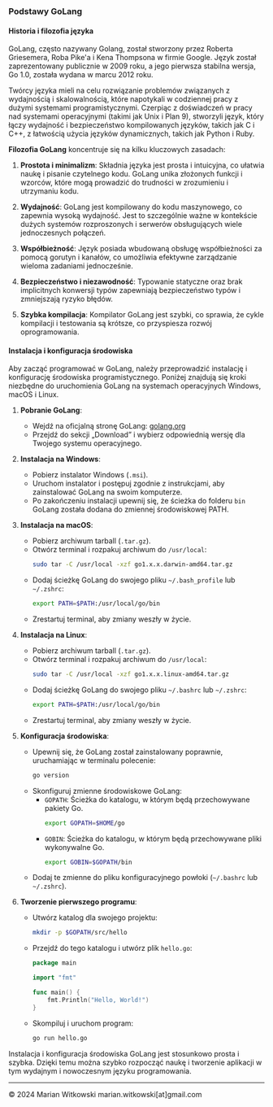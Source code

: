 ### Podstawy GoLang

#### Historia i filozofia języka

GoLang, często nazywany Golang, został stworzony przez Roberta Griesemera, Roba Pike'a i Kena Thompsona w firmie Google. Język został zaprezentowany publicznie w 2009 roku, a jego pierwsza stabilna wersja, Go 1.0, została wydana w marcu 2012 roku. 

Twórcy języka mieli na celu rozwiązanie problemów związanych z wydajnością i skalowalnością, które napotykali w codziennej pracy z dużymi systemami programistycznymi. Czerpiąc z doświadczeń w pracy nad systemami operacyjnymi (takimi jak Unix i Plan 9), stworzyli język, który łączy wydajność i bezpieczeństwo kompilowanych języków, takich jak C i C++, z łatwością użycia języków dynamicznych, takich jak Python i Ruby.

**Filozofia GoLang** koncentruje się na kilku kluczowych zasadach:

1. **Prostota i minimalizm**: Składnia języka jest prosta i intuicyjna, co ułatwia naukę i pisanie czytelnego kodu. GoLang unika złożonych funkcji i wzorców, które mogą prowadzić do trudności w zrozumieniu i utrzymaniu kodu.
   
2. **Wydajność**: GoLang jest kompilowany do kodu maszynowego, co zapewnia wysoką wydajność. Jest to szczególnie ważne w kontekście dużych systemów rozproszonych i serwerów obsługujących wiele jednoczesnych połączeń.
   
3. **Współbieżność**: Język posiada wbudowaną obsługę współbieżności za pomocą gorutyn i kanałów, co umożliwia efektywne zarządzanie wieloma zadaniami jednocześnie.
   
4. **Bezpieczeństwo i niezawodność**: Typowanie statyczne oraz brak implicitnych konwersji typów zapewniają bezpieczeństwo typów i zmniejszają ryzyko błędów. 

5. **Szybka kompilacja**: Kompilator GoLang jest szybki, co sprawia, że cykle kompilacji i testowania są krótsze, co przyspiesza rozwój oprogramowania.

#### Instalacja i konfiguracja środowiska

Aby zacząć programować w GoLang, należy przeprowadzić instalację i konfigurację środowiska programistycznego. Poniżej znajdują się kroki niezbędne do uruchomienia GoLang na systemach operacyjnych Windows, macOS i Linux.

1. **Pobranie GoLang**:
   - Wejdź na oficjalną stronę GoLang: [golang.org](https://golang.org)
   - Przejdź do sekcji „Download” i wybierz odpowiednią wersję dla Twojego systemu operacyjnego.

2. **Instalacja na Windows**:
   - Pobierz instalator Windows (`.msi`).
   - Uruchom instalator i postępuj zgodnie z instrukcjami, aby zainstalować GoLang na swoim komputerze.
   - Po zakończeniu instalacji upewnij się, że ścieżka do folderu `bin` GoLang została dodana do zmiennej środowiskowej PATH.

3. **Instalacja na macOS**:
   - Pobierz archiwum tarball (`.tar.gz`).
   - Otwórz terminal i rozpakuj archiwum do `/usr/local`:
     ```sh
     sudo tar -C /usr/local -xzf go1.x.x.darwin-amd64.tar.gz
     ```
   - Dodaj ścieżkę GoLang do swojego pliku `~/.bash_profile` lub `~/.zshrc`:
     ```sh
     export PATH=$PATH:/usr/local/go/bin
     ```
   - Zrestartuj terminal, aby zmiany weszły w życie.

4. **Instalacja na Linux**:
   - Pobierz archiwum tarball (`.tar.gz`).
   - Otwórz terminal i rozpakuj archiwum do `/usr/local`:
     ```sh
     sudo tar -C /usr/local -xzf go1.x.x.linux-amd64.tar.gz
     ```
   - Dodaj ścieżkę GoLang do swojego pliku `~/.bashrc` lub `~/.zshrc`:
     ```sh
     export PATH=$PATH:/usr/local/go/bin
     ```
   - Zrestartuj terminal, aby zmiany weszły w życie.

5. **Konfiguracja środowiska**:
   - Upewnij się, że GoLang został zainstalowany poprawnie, uruchamiając w terminalu polecenie:
     ```sh
     go version
     ```
   - Skonfiguruj zmienne środowiskowe GoLang:
     - `GOPATH`: Ścieżka do katalogu, w którym będą przechowywane pakiety Go.
       ```sh
       export GOPATH=$HOME/go
       ```
     - `GOBIN`: Ścieżka do katalogu, w którym będą przechowywane pliki wykonywalne Go.
       ```sh
       export GOBIN=$GOPATH/bin
       ```
   - Dodaj te zmienne do pliku konfiguracyjnego powłoki (`~/.bashrc` lub `~/.zshrc`).

6. **Tworzenie pierwszego programu**:
   - Utwórz katalog dla swojego projektu:
     ```sh
     mkdir -p $GOPATH/src/hello
     ```
   - Przejdź do tego katalogu i utwórz plik `hello.go`:
     ```go
     package main

     import "fmt"

     func main() {
         fmt.Println("Hello, World!")
     }
     ```
   - Skompiluj i uruchom program:
     ```sh
     go run hello.go
     ```

Instalacja i konfiguracja środowiska GoLang jest stosunkowo prosta i szybka. Dzięki temu można szybko rozpocząć naukę i tworzenie aplikacji w tym wydajnym i nowoczesnym języku programowania.

---
© 2024 Marian Witkowski marian.witkowski[at]gmail.com